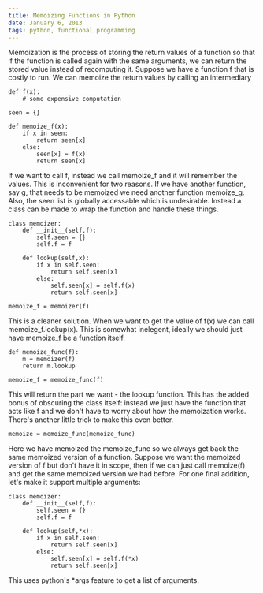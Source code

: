 ```yaml
---
title: Memoizing Functions in Python
date: January 6, 2013
tags: python, functional programming
---
```


Memoization is the process of storing the return values of a function so that if the function is called again with the same arguments, we can return the stored value
instead of recomputing it. Suppose we have a function f that is costly to run. We can memoize the return values by calling an intermediary

~~~~~{.python}
def f(x):
	# some expensive computation

seen = {} 

def memoize_f(x):
	if x in seen:
		return seen[x]
	else:
		seen[x] = f(x)
		return seen[x]
~~~~~

If we want to call f, instead we call memoize_f and it will remember the values. This is inconvenient for two reasons. If we have another function, say g,
that needs to be memoized we need another function memoize_g. Also, the seen list is globally accessable which is undesirable. Instead a class can be made to wrap the
function and handle these things.

~~~~~{.python}
class memoizer:
	def __init__(self,f):
		self.seen = {}
		self.f = f

	def lookup(self,x):
		if x in self.seen:
			return self.seen[x]
		else:
			self.seen[x] = self.f(x)
			return self.seen[x]

memoize_f = memoizer(f)
~~~~~

This is a cleaner solution. When we want to get the value of f(x) we can call memoize_f.lookup(x). This is somewhat inelegent, ideally we should just have memoize_f
be a function itself.

~~~~~{.python}	
def memoize_func(f):
	m = memoizer(f)
	return m.lookup

memoize_f = memoize_func(f)
~~~~~

This will return the part we want - the lookup function. This has the added bonus of obscuring the class itself: instead we just have the function that acts like
f and we don't have to worry about how the memoization works. There's another little trick to make this even better.

	memoize = memoize_func(memoize_func)

Here we have memoized the memoize_func so we always get back the same memoized version of a function.
Suppose we want the memoized version of f but don't have it in scope, then if we can just call memoize(f) and get the same memoized version we had before. For one final addition, let's make it support multiple arguments:

~~~~~{.python}
class memoizer:	
	def __init__(self,f):
		self.seen = {}
		self.f = f

	def lookup(self,*x):
		if x in self.seen:
			return self.seen[x]
		else:
			self.seen[x] = self.f(*x)
			return self.seen[x]
~~~~~

This uses python's *args feature to get a list of arguments.

